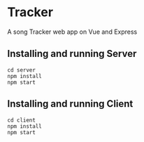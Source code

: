 # Tracker
A song Tracker web app on Vue and Express

## Installing and running Server
```
cd server
npm install
npm start
```

## Installing and running Client

```
cd client
npm install
npm start
```
